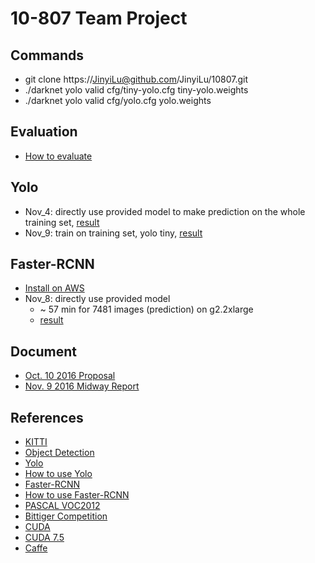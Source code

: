 # 10-807 Team Project

## Commands
* git clone https://JinyiLu@github.com/JinyiLu/10807.git
* ./darknet yolo valid cfg/tiny-yolo.cfg tiny-yolo.weights
* ./darknet yolo valid cfg/yolo.cfg yolo.weights

## Evaluation
* [How to evaluate](Evaluation.md)

## Yolo
* Nov_4: directly use provided model to make prediction on the whole training set, [result](results/yolo_Nov_4_rf/)
* Nov_9: train on training set, yolo tiny, [result](results/yolo_Nov_9_rf/)

## Faster-RCNN
* [Install on AWS](InstallFRCNN.md)
* Nov_8: directly use provided model
    * ~ 57 min for 7481 images (prediction) on g2.2xlarge
    * [result](results/FRCNN_Nov_8_rf/)

## Document
* [Oct. 10 2016 Proposal](proposal/proposal10807.pdf)
* [Nov. 9 2016 Midway Report](midway/midway10807.pdf)

## References
* [KITTI](http://www.cvlibs.net/datasets/kitti/eval_object.php)
* [Object Detection](https://www.zhihu.com/question/34223049/answer/110071873)
* [Yolo](http://pjreddie.com/darknet/yolo/)
* [How to use Yolo](http://blog.csdn.net/samylee/article/details/51729729)
* [Faster-RCNN](https://github.com/rbgirshick/py-faster-rcnn)
* [How to use Faster-RCNN](http://www.itdadao.com/articles/c15a253094p0.html)
* [PASCAL VOC2012](http://host.robots.ox.ac.uk/pascal/VOC/voc2012/htmldoc/devkit_doc.html#SECTION00050000000000000000)
* [Bittiger Competition](https://www.bittiger.io/competition)
* [CUDA](https://developer.nvidia.com/cuda-downloads)
* [CUDA 7.5](https://developer.nvidia.com/cuda-75-downloads-archive)
* [Caffe](http://caffe.berkeleyvision.org/install_apt.html)